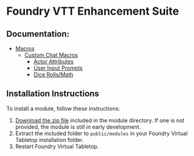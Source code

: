 # Foundry VTT Enhancement Suite

## Documentation:

* [Macros](https://github.com/sillvva/foundry-vtt-modules/wiki/Macros)
  * [Custom Chat Macros](https://github.com/sillvva/foundry-vtt-modules/wiki/Macros#custom-chat-macros)
    * [Actor Attributes](https://github.com/sillvva/foundry-vtt-modules/wiki/Macros#actor-attributes)
    * [User Input Prompts](https://github.com/sillvva/foundry-vtt-modules/wiki/Macros#user-input-prompts)
    * [Dice Rolls/Math](https://github.com/sillvva/foundry-vtt-modules/wiki/Macros#inline-dice-rolls-and-math)

## Installation Instructions

To install a module, follow these instructions:

1. [Download the zip file](https://github.com/sillvva/foundry-vtt-modules/raw/master/fvtt-enhancement-suite/fvtt-enhancement-suite.zip) included in the module directory. If one is not provided, the module is still in early development.
2. Extract the included folder to `public/modules` in your Foundry Virtual Tabletop installation folder.
3. Restart Foundry Virtual Tabletop. 
